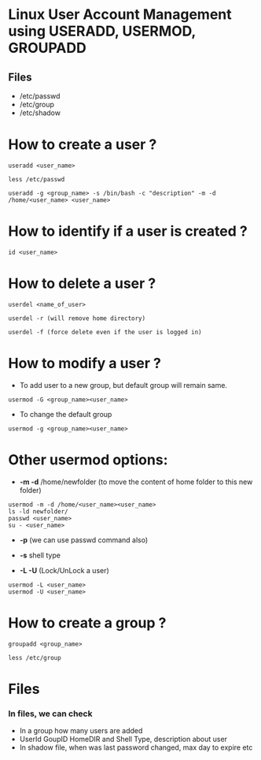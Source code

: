 # Linux User Account Management using USERADD, USERMOD, GROUPADD

## Files

- /etc/passwd
- /etc/group
- /etc/shadow

# How to create a user ?

```shell
useradd <user_name>

less /etc/passwd

useradd -g <group_name> -s /bin/bash -c "description" -m -d /home/<user_name> <user_name>
```

# How to identify if a user is created ?

```shell
id <user_name>
```

# How to delete a user ?

```shell
userdel <name_of_user>

userdel -r (will remove home directory)

userdel -f (force delete even if the user is logged in)
```

# How to modify a user ?

- To add user to a new group, but default group will remain same.

```shell
usermod -G <group_name><user_name>
```

- To change the default group

```shell
usermod -g <group_name><user_name>
```

# Other usermod options:

- **-m -d** /home/newfolder (to move the content of home folder to this new folder)

```shell
usermod -m -d /home/<user_name><user_name>
ls -ld newfolder/
passwd <user_name>
su - <user_name>
```

- **-p** (we can use passwd command also)

* **-s** shell type

- **-L -U** (Lock/UnLock a user)

```shell
usermod -L <user_name>
usermod -U <user_name>
```

# How to create a group ?

```shell
groupadd <group_name>

less /etc/group
```

# Files

### In files, we can check

- In a group how many users are added
- UserId GoupID HomeDIR and Shell Type, description about user
- In shadow file, when was last password changed, max day to expire etc
